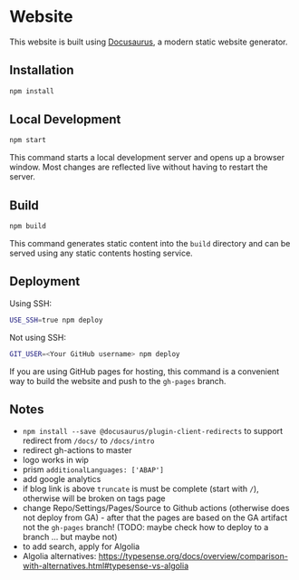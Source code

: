 # Website

This website is built using [Docusaurus](https://docusaurus.io/), a modern static website generator.

## Installation

```sh
npm install
```

## Local Development

```sh
npm start
```

This command starts a local development server and opens up a browser window. Most changes are reflected live without having to restart the server.

## Build

```sh
npm build
```

This command generates static content into the `build` directory and can be served using any static contents hosting service.

## Deployment

Using SSH:

```sh
USE_SSH=true npm deploy
```

Not using SSH:

```sh
GIT_USER=<Your GitHub username> npm deploy
```

If you are using GitHub pages for hosting, this command is a convenient way to build the website and push to the `gh-pages` branch.

## Notes

- `npm install --save @docusaurus/plugin-client-redirects` to support redirect from `/docs/` to `/docs/intro`
- redirect gh-actions to master
- logo works in wip
- prism `additionalLanguages: ['ABAP']`
- add google analytics
- if blog link is above `truncate` is must be complete (start with `/`), otherwise will be broken on tags page
- change Repo/Settings/Pages/Source to Github actions (otherwise does not deploy from GA) - after that the pages are based on the GA artifact not the `gh-pages` branch! (TODO: maybe check how to deploy to a branch ... but maybe not)
- to add search, apply for Algolia
- Algolia alternatives: https://typesense.org/docs/overview/comparison-with-alternatives.html#typesense-vs-algolia
